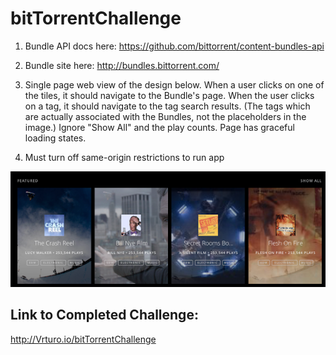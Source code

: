 # bitTorrentChallenge



1) Bundle API docs here: https://github.com/bittorrent/content-bundles-api

2) Bundle site here: http://bundles.bittorrent.com/

3) Single page web view of the design below.
When a user clicks on one of the tiles, it should navigate to the Bundle's page.
When the user clicks on a tag, it should navigate to the tag search results. (The tags which are actually associated with the Bundles, not the placeholders in the image.)
Ignore "Show All" and the play counts.
Page has graceful loading states.

4) Must turn off same-origin restrictions to run app

<img src="imgs/BTNowCodingChallenge.png">

## Link to Completed Challenge:
http://Vrturo.io/bitTorrentChallenge
